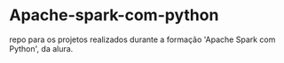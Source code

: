 # Apache-spark-com-python
repo para os projetos realizados durante a formação 'Apache Spark com Python', da alura.
